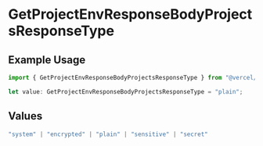 # GetProjectEnvResponseBodyProjectsResponseType

## Example Usage

```typescript
import { GetProjectEnvResponseBodyProjectsResponseType } from "@vercel/sdk/models/operations/getprojectenv.js";

let value: GetProjectEnvResponseBodyProjectsResponseType = "plain";
```

## Values

```typescript
"system" | "encrypted" | "plain" | "sensitive" | "secret"
```